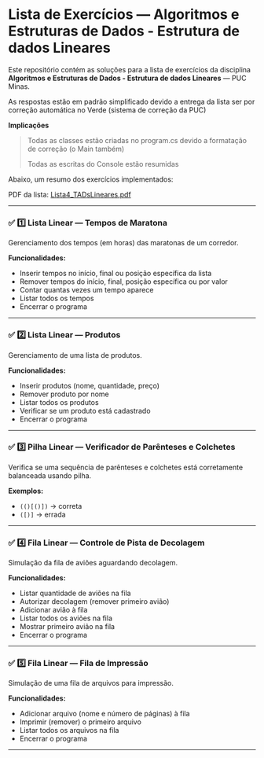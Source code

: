 # Lista de Exercícios — Algoritmos e Estruturas de Dados - Estrutura de dados Lineares

Este repositório contém as soluções para a lista de exercícios da disciplina **Algoritmos e Estruturas de Dados - Estrutura de dados Lineares** — PUC Minas.

As respostas estão em padrão simplificado devido a entrega da lista ser por correção automática no Verde (sistema de correção da PUC)

**Implicações**
> Todas as classes estão criadas no program.cs devido a formatação de correção (o Main também)
> 
> Todas as escritas do Console estão resumidas

Abaixo, um resumo dos exercícios implementados:

PDF da lista: [Lista4_TADsLineares.pdf](https://github.com/user-attachments/files/20017542/Lista4_TADsLineares.pdf)

---

### ✅ 1️⃣ Lista Linear — Tempos de Maratona

Gerenciamento dos tempos (em horas) das maratonas de um corredor.

**Funcionalidades:**
- Inserir tempos no início, final ou posição específica da lista
- Remover tempos do início, final, posição específica ou por valor
- Contar quantas vezes um tempo aparece
- Listar todos os tempos
- Encerrar o programa

---

### ✅ 2️⃣ Lista Linear — Produtos

Gerenciamento de uma lista de produtos.

**Funcionalidades:**
- Inserir produtos (nome, quantidade, preço)
- Remover produto por nome
- Listar todos os produtos
- Verificar se um produto está cadastrado
- Encerrar o programa

---

### ✅ 3️⃣ Pilha Linear — Verificador de Parênteses e Colchetes

Verifica se uma sequência de parênteses e colchetes está corretamente balanceada usando pilha.

**Exemplos:**
- `(()[()])` → correta
- `([)]` → errada

---

### ✅ 4️⃣ Fila Linear — Controle de Pista de Decolagem

Simulação da fila de aviões aguardando decolagem.

**Funcionalidades:**
- Listar quantidade de aviões na fila
- Autorizar decolagem (remover primeiro avião)
- Adicionar avião à fila
- Listar todos os aviões na fila
- Mostrar primeiro avião na fila
- Encerrar o programa

---

### ✅ 5️⃣ Fila Linear — Fila de Impressão

Simulação de uma fila de arquivos para impressão.

**Funcionalidades:**
- Adicionar arquivo (nome e número de páginas) à fila
- Imprimir (remover) o primeiro arquivo
- Listar todos os arquivos na fila
- Encerrar o programa

---
